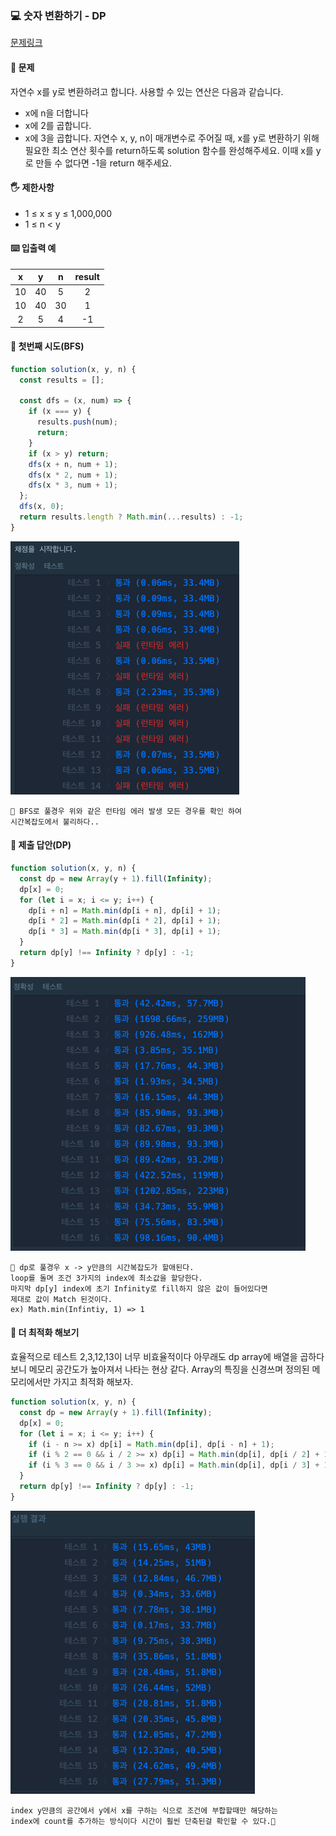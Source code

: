 ### 💻 숫자 변환하기 - DP

[문제링크](https://school.programmers.co.kr/learn/courses/30/lessons/154538)

#### 🙏 문제

자연수 x를 y로 변환하려고 합니다. 사용할 수 있는 연산은 다음과 같습니다.

- x에 n을 더합니다
- x에 2를 곱합니다.
- x에 3을 곱합니다.
  자연수 x, y, n이 매개변수로 주어질 때, x를 y로 변환하기 위해 필요한 최소 연산 횟수를 return하도록 solution 함수를 완성해주세요. 이때 x를 y로 만들 수 없다면 -1을 return 해주세요.

#### 🖐️ 제한사항

- 1 ≤ x ≤ y ≤ 1,000,000
- 1 ≤ n < y

#### ⌨️ 입출력 예

|  x  |  y  |  n  | result |
| :-: | :-: | :-: | :----: |
| 10  | 40  |  5  |   2    |
| 10  | 40  | 30  |   1    |
|  2  |  5  |  4  |   -1   |

#### 🤔 첫번째 시도(BFS)

```javascript
function solution(x, y, n) {
  const results = [];

  const dfs = (x, num) => {
    if (x === y) {
      results.push(num);
      return;
    }
    if (x > y) return;
    dfs(x + n, num + 1);
    dfs(x * 2, num + 1);
    dfs(x * 3, num + 1);
  };
  dfs(x, 0);
  return results.length ? Math.min(...results) : -1;
}
```

![Alt text](/images/programmers/08/1.png)

```
🥲 BFS로 풀경우 위와 같은 런타임 에러 발생 모든 경우를 확인 하여
시간복잡도에서 불리하다..
```

#### 🙏 제출 답안(DP)

```javascript
function solution(x, y, n) {
  const dp = new Array(y + 1).fill(Infinity);
  dp[x] = 0;
  for (let i = x; i <= y; i++) {
    dp[i + n] = Math.min(dp[i + n], dp[i] + 1);
    dp[i * 2] = Math.min(dp[i * 2], dp[i] + 1);
    dp[i * 3] = Math.min(dp[i * 3], dp[i] + 1);
  }
  return dp[y] !== Infinity ? dp[y] : -1;
}
```

![Alt text](/images/programmers/08/2.png)

```
🙂 dp로 풀경우 x -> y만큼의 시간복잡도가 할애된다.
loop를 돌며 조건 3가지의 index에 최소값을 할당한다.
마지막 dp[y] index에 초기 Infinity로 fill하지 않은 값이 들어있다면
제대로 값이 Match 된것이다.
ex) Math.min(Infintiy, 1) => 1
```

#### 🤔 더 최적화 해보기

효율적으로 테스트 2,3,12,13이 너무 비효율적이다 아무래도 dp array에 배열을 곱하다 보니 메모리 공간도가 높아져서 나타는 현상 같다.
Array의 특징을 신경쓰며 정의된 메모리에서만 가지고 최적화 해보자.

```javascript
function solution(x, y, n) {
  const dp = new Array(y + 1).fill(Infinity);
  dp[x] = 0;
  for (let i = x; i <= y; i++) {
    if (i - n >= x) dp[i] = Math.min(dp[i], dp[i - n] + 1);
    if (i % 2 == 0 && i / 2 >= x) dp[i] = Math.min(dp[i], dp[i / 2] + 1);
    if (i % 3 == 0 && i / 3 >= x) dp[i] = Math.min(dp[i], dp[i / 3] + 1);
  }
  return dp[y] !== Infinity ? dp[y] : -1;
}
```

![Alt text](/images/programmers/08/3.png)

```
index y만큼의 공간에서 y에서 x를 구하는 식으로 조건에 부합할때만 해당하는
index에 count를 추가하는 방식이다 시간이 훨씬 단축된걸 확인할 수 있다.🥸
```
